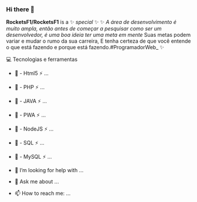 ### Hi there 👋

**RocketsF1/RocketsF1** is a ✨ _special_ ✨ 
✨ _A área de desenvolvimento é muito ampla, então antes de começar a pesquisar como ser um desenvolvedor,
é uma boa ideia ter uma meta em mente_  Suas metas podem variar e mudar o rumo da sua carreira,
E tenha certeza de que você entende o que está fazendo e porque está fazendo.#ProgramadorWeb_ ✨ 

💻 Tecnologias e ferramentas

- 🚀 - Html5  ⚡ ...
- 🚀 - PHP    ⚡ ...
- 🚀 - JAVA   ⚡ ...
- 🚀 - PWA    ⚡ ...
- 🚀 - NodeJS ⚡ ...
- 🚀 - SQL    ⚡ ...
- 🚀 - MySQL  ⚡ ...

- 🤔 I’m looking for help with ...
- 💬 Ask me about ...
- 📫 How to reach me: ...

